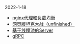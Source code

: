 2022-1-18

- [nginx代理和负载均衡](./gh-pages/nginx代理和负载均衡/index.html)
- [网页版坦克大战（unfinished）](./gh-pages/tank_vs/index.html)
- [基于线程池的Server](./gh-pages/基于线程池的Server/index.html)
- [gRPC](./gh-pages/gRPC/index.html)

